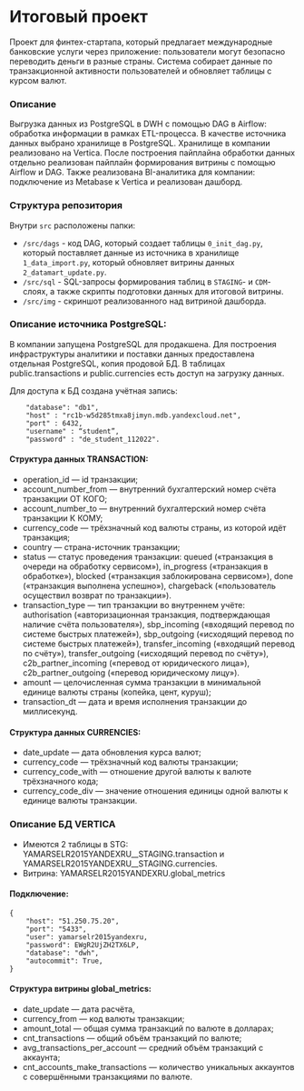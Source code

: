 # Итоговый проект

Проект для финтех-стартапа, который предлагает международные банковские услуги через приложение: пользователи могут безопасно переводить деньги в разные страны. 
Система собирает данные по транзакционной активности пользователей и обновляет таблицы с курсом валют. 

### Описание

Выгрузка данных из PostgreSQL в DWH с помощью DAG в Airflow: обработка информации в рамках ETL-процесса.
В качестве источника данных выбрано хранилище в PostgreSQL.
Хранилище в компании реализовано на Vertica. 
После построения пайплайна обработки данных отдельно реализован пайплайн формирования витрины с помощью Airflow и DAG. 
Также реализована BI-аналитика для компании: подключение из Metabase к Vertica и реализован дашборд.

### Структура репозитория

Внутри `src` расположены папки:
- `/src/dags` - код DAG, который создает таблицы `0_init_dag.py`, который поставляет данные из источника в хранилище `1_data_import.py`, который обновляет витрины данных `2_datamart_update.py`.
- `/src/sql` - SQL-запросы формирования таблиц в `STAGING`- и `CDM`-слоях, а также скрипты подготовки данных для итоговой витрины.
- `/src/img` - скриншот реализованного над витриной дашборда.

### Описание источника PostgreSQL:

В компании запущена PostgreSQL для продакшена. 
Для построения инфраструктуры аналитики и поставки данных предоставлена отдельная PostgreSQL, копия продовой БД. 
В таблицах public.transactions и public.currencies есть доступ на загрузку данных.

Для доступа к БД создана учётная запись:
```
    "database": "db1",
    "host" : "rc1b-w5d285tmxa8jimyn.mdb.yandexcloud.net",
    "port" : 6432,
    "username" : “student”,
    "password" : "de_student_112022".
```

#### Структура данных TRANSACTION:

 - operation_id — id транзакции;
 - account_number_from — внутренний бухгалтерский номер счёта транзакции ОТ КОГО;
 - account_number_to — внутренний бухгалтерский номер счёта транзакции К КОМУ;
 - currency_code — трёхзначный код валюты страны, из которой идёт транзакция;
 - country — страна-источник транзакции;
 - status — статус проведения транзакции: queued («транзакция в очереди на обработку сервисом»), in_progress («транзакция в обработке»), blocked («транзакция заблокирована сервисом»), done («транзакция выполнена успешно»), chargeback («пользователь осуществил возврат по транзакции»).
 - transaction_type — тип транзакции во внутреннем учёте: authorisation («авторизационная транзакция, подтверждающая наличие счёта пользователя»), sbp_incoming («входящий перевод по системе быстрых платежей»), sbp_outgoing («исходящий перевод по системе быстрых платежей»), transfer_incoming («входящий перевод по счёту»), transfer_outgoing («исходящий перевод по счёту»), c2b_partner_incoming («перевод от юридического лица»), c2b_partner_outgoing («перевод юридическому лицу»).
 - amount — целочисленная сумма транзакции в минимальной единице валюты страны (копейка, цент, куруш);
 - transaction_dt — дата и время исполнения транзакции до миллисекунд.

#### Структура данных CURRENCIES:

 - date_update — дата обновления курса валют;
 - currency_code — трёхзначный код валюты транзакции;
 - currency_code_with — отношение другой валюты к валюте трёхзначного кода;
 - currency_code_div — значение отношения единицы одной валюты к единице валюты транзакции.


### Описание БД VERTICA

 - Имеются 2 таблицы в STG: YAMARSELR2015YANDEXRU__STAGING.transaction и YAMARSELR2015YANDEXRU__STAGING.currencies.
 - Витрина: YAMARSELR2015YANDEXRU.global_metrics

#### Подключение:
```
{
    "host": "51.250.75.20",
    "port": "5433",
    "user": yamarselr2015yandexru,
    "password": EWgR2UjZH2TX6LP,
    "database": "dwh",
    "autocommit": True,
}
```
#### Структура витрины global_metrics:
 - date_update — дата расчёта,
 - currency_from — код валюты транзакции;
 - amount_total — общая сумма транзакций по валюте в долларах;
 - cnt_transactions — общий объём транзакций по валюте;
 - avg_transactions_per_account — средний объём транзакций с аккаунта;
 - cnt_accounts_make_transactions — количество уникальных аккаунтов с совершёнными транзакциями по валюте.